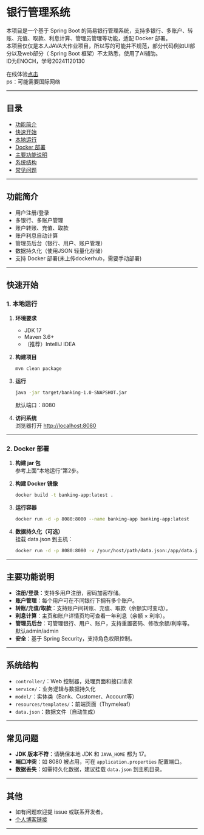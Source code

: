 # 银行管理系统

本项目是一个基于 Spring Boot 的简易银行管理系统，支持多银行、多账户、转账、充值、取款、利息计算、管理员管理等功能，适配 Docker 部署。  
本项目仅仅是本人JAVA大作业项目，所以写的可能并不规范，部分代码例如UI部分以及web部分（ Spring Boot 框架）不太熟悉，使用了AI辅助。  
ID为ENOCH，学号20241120130  
  
在线体验[点击](https://bank.enoch.host/)  
ps：可能需要国际网络  

---

## 目录

- [功能简介](#功能简介)
- [快速开始](#快速开始)
- [本地运行](#本地运行)
- [Docker 部署](#docker-部署)
- [主要功能说明](#主要功能说明)
- [系统结构](#系统结构)
- [常见问题](#常见问题)

---

## 功能简介

- 用户注册/登录
- 多银行、多账户管理
- 账户转账、充值、取款
- 账户利息自动计算
- 管理员后台（银行、用户、账户管理）
- 数据持久化（使用JSON 轻量化存储）
- 支持 Docker 部署(未上传dockerhub，需要手动部署)

---

## 快速开始

### 1. 本地运行

1. **环境要求**  
   - JDK 17  
   - Maven 3.6+  
   - （推荐）IntelliJ IDEA

2. **构建项目**
   ```sh
   mvn clean package
   ```

3. **运行**
   ```sh
   java -jar target/banking-1.0-SNAPSHOT.jar
   ```
   默认端口：8080

4. **访问系统**  
   浏览器打开 [http://localhost:8080](http://localhost:8080)

---

### 2. Docker 部署

1. **构建 jar 包**  
   参考上面“本地运行”第2步。

2. **构建 Docker 镜像**
   ```sh
   docker build -t banking-app:latest .
   ```

3. **运行容器**
   ```sh
   docker run -d -p 8080:8080 --name banking-app banking-app:latest
   ```

4. **数据持久化（可选）**  
   挂载 data.json 到主机：
   ```sh
   docker run -d -p 8080:8080 -v /your/host/path/data.json:/app/data.json --name banking-app banking-app:latest
   ```

---

## 主要功能说明

- **注册/登录**：支持多用户注册，密码加密存储。
- **账户管理**：每个用户可在不同银行下拥有多个账户。
- **转账/充值/取款**：支持账户间转账、充值、取款（余额实时变动）。
- **利息计算**：主页和账户详情页均可查看一年利息（余额 × 利率）。
- **管理员后台**：可管理银行、用户、账户，支持重置密码、修改余额/利率等。默认admin/admin
- **安全**：基于 Spring Security，支持角色权限控制。

---

## 系统结构

- `controller/`：Web 控制器，处理页面和接口请求
- `service/`：业务逻辑与数据持久化
- `model/`：实体类（Bank、Customer、Account等）
- `resources/templates/`：前端页面（Thymeleaf）
- `data.json`：数据文件（自动生成）

---

## 常见问题

- **JDK 版本不符**：请确保本地 JDK 和 `JAVA_HOME` 都为 17。
- **端口冲突**：如 8080 被占用，可在 `application.properties` 配置端口。
- **数据丢失**：如需持久化数据，建议挂载 `data.json` 到主机目录。

---

## 其他

- 如有问题欢迎提 issue 或联系开发者。
- [个人博客链接](https://enoch.host)

---